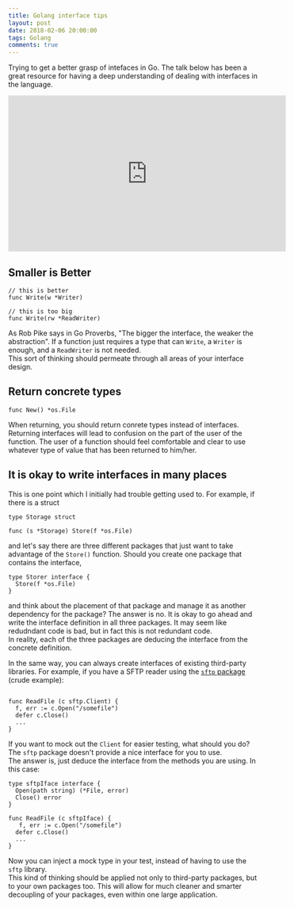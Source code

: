 ```yaml
---
title: Golang interface tips
layout: post
date: 2018-02-06 20:00:00
tags: Golang
comments: true
---
```


Trying to get a better grasp of intefaces in Go. The talk below has been a great resource for having a deep understanding of dealing with interfaces in the language.  

<iframe width="560" height="315" src="https://www.youtube.com/embed/F4wUrj6pmSI" frameborder="0" allowfullscreen></iframe>
<br>

<script async class="speakerdeck-embed" data-id="72338d4499864bf18ee566fab22e01ec" data-ratio="1.77777777777778" src="//speakerdeck.com/assets/embed.js"></script>

## Smaller is Better

```golang
// this is better
func Write(w *Writer)

// this is too big
func Write(rw *ReadWriter)
```

As Rob Pike says in Go Proverbs, "The bigger the interface, the weaker the abstraction". If a function just requires a type that can `Write`, a `Writer` is enough, and a `ReadWriter` is not needed.  
This sort of thinking should permeate through all areas of your interface design.  


## Return concrete types

```golang
func New() *os.File
```

When returning, you should return conrete types instead of interfaces. Returning interfaces will lead to confusion on the part of the user of the function. The user of a function should feel comfortable and clear to use whatever type of value that has been returned to him/her.  


## It is okay to write interfaces in many places

This is one point which I initially had trouble getting used to. 
For example, if there is a struct 

```golang
type Storage struct

func (s *Storage) Store(f *os.File)
```

and let's say there are three different packages that just want to take advantage of the `Store()` function. Should you create one package that contains the interface,

```
type Storer interface {
  Store(f *os.File)
}
```

and think about the placement of that package and manage it as another dependency for the package? The answer is no. It is okay to go ahead and write the interface definition in all three packages. It may seem like redudndant code is bad, but in fact this is not redundant code.  
In reality, each of the three packages are deducing the interface from the concrete definition.  

In the same way, you can always create interfaces of existing third-party libraries. For example, 
if you have a SFTP reader using the [`sftp` package](https://godoc.org/github.com/pkg/sftp) (crude example):  

```golang

func ReadFile (c sftp.Client) {
  f, err := c.Open("/somefile")
  defer c.Close()
  ...
}
```

If you want to mock out the `Client` for easier testing, what should you do? The `sftp` package doesn't provide a nice interface for you to use.  
The answer is, just deduce the interface from the methods you are using. In this case:

```golang
type sftpIface interface {
  Open(path string) (*File, error)
  Close() error
}

func ReadFile (c sftpIface) {
   f, err := c.Open("/somefile")
  defer c.Close()
  ...
}
```

Now you can inject a mock type in your test, instead of having to use the `sftp` library.   
This kind of thinking should be applied not only to third-party packages, but to your own packages too. This will allow for much cleaner and smarter decoupling of your packages, even within one large application.  




